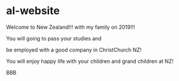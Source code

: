 # al-website

Welcome to New Zealand!!! with my family on 2019!!!

You will going to pass your studies and 

be employed with a good company in ChristChurch NZ!

You will enjoy happy life with your children and grand children at NZ!

BBB


